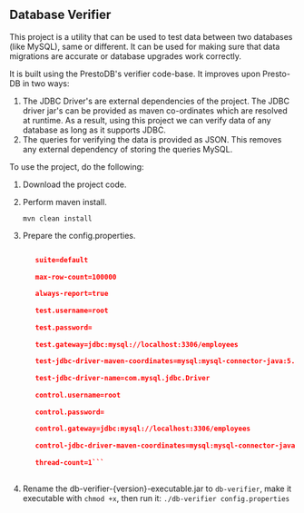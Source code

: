 ## Database Verifier

This project is a utility that can be used to test data between two databases (like MySQL), same or different. It can be used for making sure that data migrations are accurate or database upgrades work correctly. 

It is built using the PrestoDB's verifier code-base. It improves upon Presto-DB in two ways:

1. The JDBC Driver's are external dependencies of the project. The JDBC driver jar's can be provided as maven co-ordinates which are resolved at runtime. As a result, using this project we can verify data of any database as long as it supports JDBC.
2. The queries for verifying the data is provided as JSON. This removes any external dependency of storing the queries MySQL.


To use the project, do the following:

1. Download the project code.
2. Perform maven install.

	```mvn clean install```
	
3. Prepare the config.properties.

	```query-json-path=examples/queries.json 
	
       suite=default
	   
       max-row-count=100000
	   
       always-report=true
	   
       test.username=root
	   
       test.password=
	   
       test.gateway=jdbc:mysql://localhost:3306/employees
	   
       test-jdbc-driver-maven-coordinates=mysql:mysql-connector-java:5.1.31
	   
       test-jdbc-driver-name=com.mysql.jdbc.Driver
	   
       control.username=root
	   
       control.password=
	   
       control.gateway=jdbc:mysql://localhost:3306/employees
	   
       control-jdbc-driver-maven-coordinates=mysql:mysql-connector-java:5.1.31
	   
	   thread-count=1```
	   
4. Rename the db-verifier-{version}-executable.jar to  ```db-verifier```, make it executable with ```chmod +x```, then run it:
	 ```./db-verifier config.properties```

